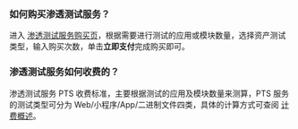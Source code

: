 
### 如何购买渗透测试服务？
 进入 [渗透测试服务购买页](https://buy.cloud.tencent.com/cirs)，根据需要进行测试的应用或模块数量，选择资产测试类型，输入购买次数，单击**立即支付**完成购买即可。
 
### 渗透测试服务如何收费的？
渗透测试服务 PTS 收费标准，主要根据测试的应用及模块数量来测算，PTS 服务的测试类型可分为 Web/小程序/App/二进制文件四类，具体的计算方式可查阅 [计费概述](https://cloud.tencent.com/document/product/1489/62210)。
